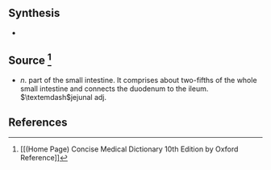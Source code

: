 ## Synthesis
- 
## Source [^1]
- $n$. part of the small intestine. It comprises about two-fifths of the whole small intestine and connects the duodenum to the ileum. $\textemdash$jejunal adj.
## References

[^1]: [[(Home Page) Concise Medical Dictionary 10th Edition by Oxford Reference]]